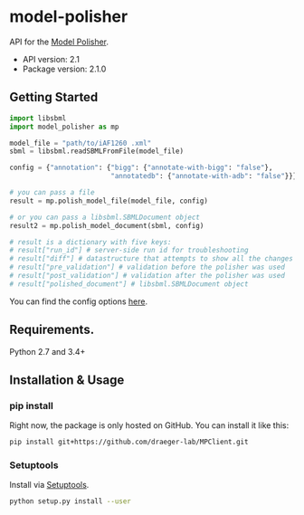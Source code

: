 # model-polisher
API for the [Model Polisher](https://github.com/draeger-lab/MPServer).

- API version: 2.1
- Package version: 2.1.0

## Getting Started

```python
import libsbml
import model_polisher as mp

model_file = "path/to/iAF1260 .xml"
sbml = libsbml.readSBMLFromFile(model_file)

config = {"annotation": {"bigg": {"annotate-with-bigg": "false"},
                         "annotatedb": {"annotate-with-adb": "false"}}}

# you can pass a file
result = mp.polish_model_file(model_file, config)

# or you can pass a libsbml.SBMLDocument object
result2 = mp.polish_model_document(sbml, config)

# result is a dictionary with five keys:
# result["run_id"] # server-side run id for troubleshooting
# result["diff"] # datastructure that attempts to show all the changes that were performed by the polisher
# result["pre_validation"] # validation before the polisher was used
# result["post_validation"] # validation after the polisher was used
# result["polished_document"] # libsbml.SBMLDocument object
```

You can find the config options [here](examples/default-request-config.json).

## Requirements.

Python 2.7 and 3.4+

## Installation & Usage
### pip install

Right now, the package is only hosted on GitHub. You can install it like this:

```sh
pip install git+https://github.com/draeger-lab/MPClient.git
```

### Setuptools

Install via [Setuptools](http://pypi.python.org/pypi/setuptools).

```sh
python setup.py install --user
```
